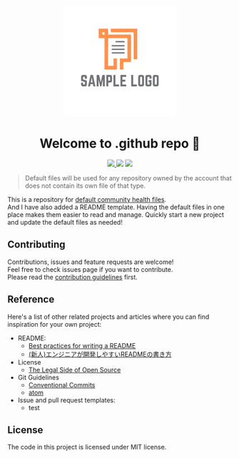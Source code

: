 <p align="center">
  <img height=250px src="https://github.com/kazzyfrog/.github/blob/53dca095a67c18714d68a1ef432c71a1525244a8/README-template/sample-logo.png">
</p>
<h1 align="center">Welcome to .github repo 👋</h1>

<p align="center">
  <a alt="Open in Visual Studio Code" href="https://open.vscode.dev/kazzyfrog/.github">
    <img src="https://img.shields.io/static/v1?logo=visualstudiocode&label=&message=Open%20in%20Visual%20Studio%20Code&labelColor=2c2c32&color=007acc&logoColor=007acc">
  </a>
  <img src="https://img.shields.io/badge/license-MIT-blue.svg">
  <img src="https://img.shields.io/badge/contributions-welcome-brightgreen.svg?style=flat">
</p>

> Default files will be used for any repository owned by the account that does not contain its own file of that type.

This is a repository for [default community health files](https://docs.github.com/en/communities/setting-up-your-project-for-healthy-contributions/creating-a-default-community-health-file). <br />
And I have also added a README template.
Having the default files in one place makes them easier to read and manage.
Quickly start a new project and update the default files as needed!

## Contributing

Contributions, issues and feature requests are welcome!<br />
Feel free to check issues page if you want to contribute.<br />
Please read the [contribution guidelines](./CONTRIBUTING.md) first.

## Reference

Here's a list of other related projects and articles where you can find inspiration for your own project:

- README:
  - [Best practices for writing a README](https://github.com/jehna/readme-best-practices)
  - [(新人)エンジニアが開発しやすいREADMEの書き方](https://speakerdeck.com/knr109/xin-ren-enziniagakai-fa-siyasuireadmenoshu-kifang)
- License
  - [The Legal Side of Open Source](https://opensource.guide/legal/#which-open-source-license-is-appropriate-for-my-project)
- Git Guidelines
  - [Conventional Commits](https://www.conventionalcommits.org/en/v1.0.0/)
  - [atom](https://github.com/atom/atom/blob/master/CONTRIBUTING.md#git-commit-messages)
- Issue and pull request templates:
  - test

## License

The code in this project is licensed under MIT license.

